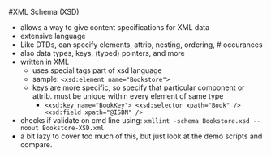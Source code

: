 #XML Schema (XSD)
- allows a way to give content specifications for XML data
- extensive language 
- Like DTDs, can specify elements, attrib, nesting, ordering, # occurances
- also data types, keys, (typed) pointers, and more 
- written in XML
    - uses special tags part of xsd language
    - sample: `<xsd:element name="Bookstore">`
    - keys are more specific, so specify that particular component or attrib. must be unique within every element of same type
        - `<xsd:key name="BookKey">
                <xsd:selector xpath="Book" />
                <xsd:field xpath="@ISBN" />`
- checks if validate on cmd line using: `xmllint -schema Bookstore.xsd --noout Bookstore-XSD.xml`
- a bit lazy to cover too much of this, but just look at the demo scripts and compare.